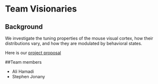 # Team Visionaries

## Background
We investigate the tuning properties of the mouse visual cortex, how their distributions vary, and how they are modulated by behavioral states.

Here is our [project proposal](https://docs.google.com/presentation/d/1us176NvV_cDsP4Nv4_xV8oRR71VukbG6QqcWzeK-P6Y/edit#slide=id.g612c95f7a6_0_6)

##Team members
  * Ali Hamadi
  * Stephen Jonany
